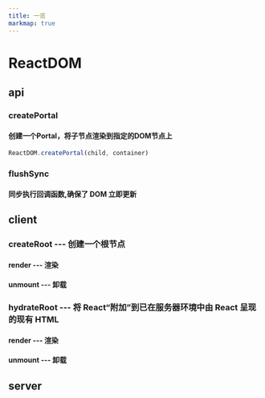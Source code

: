 ```yaml
---
title: 一览
markmap: true
---
```


# ReactDOM

## api

### createPortal

#### 创建一个Portal，将子节点渲染到指定的DOM节点上

```js
ReactDOM.createPortal(child, container)
```

### flushSync

#### 同步执行回调函数,确保了 DOM 立即更新

## client

### createRoot --- 创建一个根节点

#### render --- 渲染

#### unmount --- 卸载

### hydrateRoot --- 将 React“附加”到已在服务器环境中由 React 呈现的现有 HTML

#### render --- 渲染

#### unmount --- 卸载

## server

####
